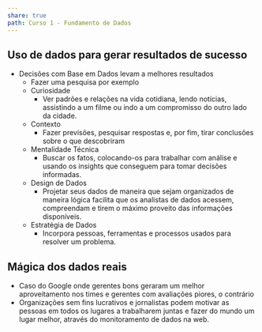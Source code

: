 ```yaml
---
share: true
path: Curso 1 - Fundamento de Dados
---
```

## Uso de dados para gerar resultados de sucesso
- Decisões com Base em Dados levam a melhores resultados
	- Fazer uma pesquisa por exemplo
	- Curiosidade
		- Ver padrões e relações na vida cotidiana, lendo notícias, assistindo a um filme ou indo a um compromisso do outro lado da cidade.
	- Contexto
		- Fazer previsões, pesquisar respostas e, por fim, tirar conclusões sobre o que descobriram
	- Mentalidade Técnica
		- Buscar os fatos, colocando-os para trabalhar com análise e usando os insights que conseguem para tomar decisões informadas.
	- Design de Dados
		- Projetar seus dados de maneira que sejam organizados de maneira lógica facilita que os analistas de dados acessem, compreendam e tirem o máximo proveito das informações disponíveis.
	- Estratégia de Dados
		- Incorpora pessoas, ferramentas e processos usados para resolver um problema.
## Mágica dos dados reais
- Caso do Google onde gerentes bons geraram um melhor aproveitamento nos times e gerentes com avaliações piores, o contrário
- Organizações sem fins lucrativos e jornalistas podem motivar as pessoas em todos os lugares a trabalharem juntas e fazer do mundo um lugar melhor, através do monitoramento de dados na web.